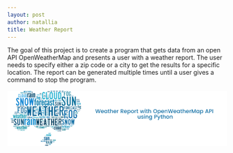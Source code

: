 ```yaml
---
layout: post
author: natallia
title: Weather Report 
---
```

The goal of this project is to create a program that gets data from an open API OpenWeatherMap and presents a user with a weather report. The user needs to specify either a zip code or a city to get the results for a specific location. The report can be generated multiple times until a user gives a command to stop the program.<br>
<br>
<img src ="images/weathertrans.png"><br>  
<br>

